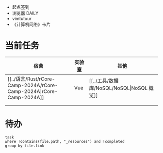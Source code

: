 - 起点签到
- 浏览器 DAILY
- vimtutour
- 《计算机网络》卡片

# 当前任务

| 宿舍                                                                 | 实验室 | 其他                                  |
| ------------------------------------------------------------------ | --- | ----------------------------------- |
| [[../语言/Rust/rCore-Camp-2024A/rCore-Camp-2024A\|rCore-Camp-2024A]] | Vue | [[../工具/数据库/NoSQL/NoSQL\|NoSQL 概览]] |
|                                                                    |     |                                     |
|                                                                    |     |                                     |

# 待办

```dataview
task
where !contains(file.path, "_resources") and !completed
group by file.link
```
